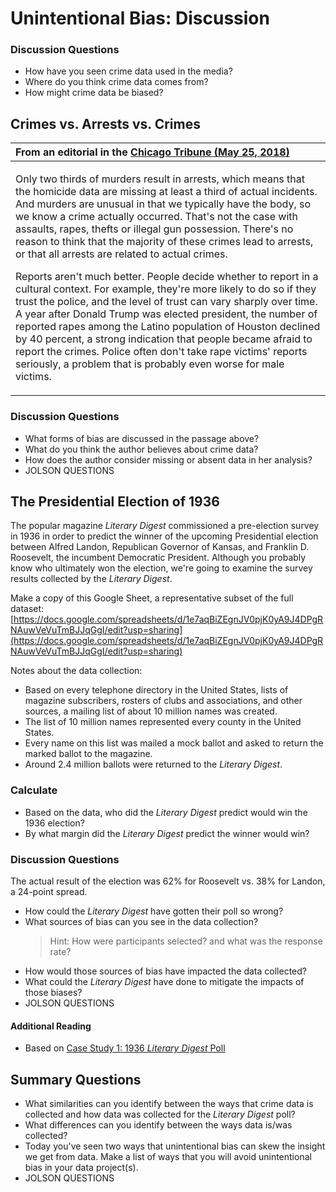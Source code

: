 # Unintentional Bias: Discussion

### Discussion Questions

- How have you seen crime data used in the media?
- Where do you think crime data comes from?
- How might crime data be biased?

## Crimes vs. Arrests vs. Crimes

| From an editorial in the [Chicago Tribune (May 25, 2018)](https://www.chicagotribune.com/opinion/commentary/ct-perspec-danger-marijuana-legalizing-crime-data-black-youth-facial-bias-0528-story.html) |
| :--- |
| <p>Only two thirds of murders result in arrests, which means that the homicide data are missing at least a third of actual incidents. And murders are unusual in that we typically have the body, so we know a crime actually occurred. That's not the case with assaults, rapes, thefts or illegal gun possession. There's no reason to think that the majority of these crimes lead to arrests, or that all arrests are related to actual crimes.</p><p>Reports aren't much better. People decide whether to report in a cultural context. For example, they're more likely to do so if they trust the police, and the level of trust can vary sharply over time. A year after Donald Trump was elected president, the number of reported rapes among the Latino population of Houston declined by 40 percent, a strong indication that people became afraid to report the crimes. Police often don't take rape victims' reports seriously, a problem that is probably even worse for male victims.</p> |

### Discussion Questions

- What forms of bias are discussed in the passage above?
- What do you think the author believes about crime data?
- How does the author consider missing or absent data in her analysis?
- JOLSON QUESTIONS

## The Presidential Election of 1936

The popular magazine _Literary Digest_ commissioned a pre-election survey in 1936 in order to predict the winner of the upcoming Presidential election between Alfred Landon, Republican Governor of Kansas, and Franklin D. Roosevelt, the incumbent Democratic President. Although you probably know who ultimately won the election, we're going to examine the survey results collected by the _Literary Digest_.

Make a copy of this Google Sheet, a representative subset of the full dataset: [https://docs.google.com/spreadsheets/d/1e7aqBiZEgnJV0pjK0yA9J4DPgRNAuwVeVuTmBJJqGgI/edit?usp=sharing](https://docs.google.com/spreadsheets/d/1e7aqBiZEgnJV0pjK0yA9J4DPgRNAuwVeVuTmBJJqGgI/edit?usp=sharing)

Notes about the data collection:
- Based on every telephone directory in the United States, lists of magazine subscribers, rosters of clubs and associations, and other sources, a mailing list of about 10 million names was created.
- The list of 10 million names represented every county in the United States.
- Every name on this list was mailed a mock ballot and asked to return the marked ballot to the magazine.
- Around 2.4 million ballots were returned to the _Literary Digest_.

### Calculate
- Based on the data, who did the _Literary Digest_ predict would win the 1936 election?
- By what margin did the _Literary Digest_ predict the winner would win?

### Discussion Questions

The actual result of the election was 62% for Roosevelt vs. 38% for Landon, a 24-point spread.

- How could the _Literary Digest_ have gotten their poll so wrong?
- What sources of bias can you see in the data collection?
	> Hint: How were participants selected? and what was the response rate?
- How would those sources of bias have impacted the data collected?
- What could the _Literary Digest_ have done to mitigate the impacts of those biases?
- JOLSON QUESTIONS

#### Additional Reading

- Based on [Case Study 1: 1936 _Literary Digest_ Poll](https://www.math.upenn.edu/~deturck/m170/wk4/lecture/case1.html) 

## Summary Questions

- What similarities can you identify between the ways that crime data is collected and how data was collected for the _Literary Digest_ poll?
- What differences can you identify between the ways data is/was collected?
- Today you've seen two ways that unintentional bias can skew the insight we get from data. Make a list of ways that you will avoid unintentional bias in your data project(s).
- JOLSON QUESTIONS
